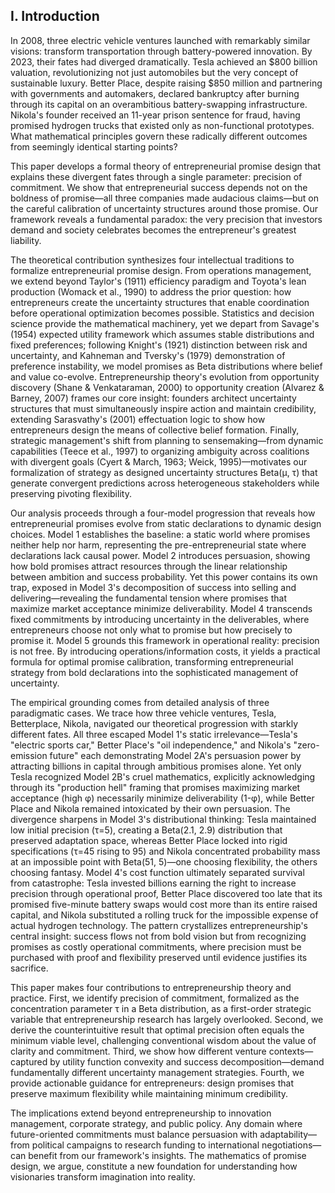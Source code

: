 ## **I. Introduction**

In 2008, three electric vehicle ventures launched with remarkably similar visions: transform transportation through battery-powered innovation. By 2023, their fates had diverged dramatically. Tesla achieved an $800 billion valuation, revolutionizing not just automobiles but the very concept of sustainable luxury. Better Place, despite raising $850 million and partnering with governments and automakers, declared bankruptcy after burning through its capital on an overambitious battery-swapping infrastructure. Nikola's founder received an 11-year prison sentence for fraud, having promised hydrogen trucks that existed only as non-functional prototypes. What mathematical principles govern these radically different outcomes from seemingly identical starting points?

This paper develops a formal theory of entrepreneurial promise design that explains these divergent fates through a single parameter: precision of commitment. We show that entrepreneurial success depends not on the boldness of promise—all three companies made audacious claims—but on the careful calibration of uncertainty structures around those promise. Our framework reveals a fundamental paradox: the very precision that investors demand and society celebrates becomes the entrepreneur's greatest liability.

The theoretical contribution synthesizes four intellectual traditions to formalize entrepreneurial promise design. From operations management, we extend beyond Taylor's (1911) efficiency paradigm and Toyota's lean production (Womack et al., 1990) to address the prior question: how entrepreneurs create the uncertainty structures that enable coordination before operational optimization becomes possible. Statistics and decision science provide the mathematical machinery, yet we depart from Savage's (1954) expected utility framework which assumes stable distributions and fixed preferences; following Knight's (1921) distinction between risk and uncertainty, and Kahneman and Tversky's (1979) demonstration of preference instability, we model promises as Beta distributions where belief and value co-evolve. Entrepreneurship theory's evolution from opportunity discovery (Shane & Venkataraman, 2000) to opportunity creation (Alvarez & Barney, 2007) frames our core insight: founders architect uncertainty structures that must simultaneously inspire action and maintain credibility, extending Sarasvathy's (2001) effectuation logic to show how entrepreneurs design the means of collective belief formation. Finally, strategic management's shift from planning to sensemaking—from dynamic capabilities (Teece et al., 1997) to organizing ambiguity across coalitions with divergent goals (Cyert & March, 1963; Weick, 1995)—motivates our formalization of strategy as designed uncertainty structures Beta(μ, τ) that generate convergent predictions across heterogeneous stakeholders while preserving pivoting flexibility.

Our analysis proceeds through a four-model progression that reveals how entrepreneurial promises evolve from static declarations to dynamic design choices. Model 1 establishes the baseline: a static world where promises neither help nor harm, representing the pre-entrepreneurial state where declarations lack causal power. Model 2 introduces persuasion, showing how bold promises attract resources through the linear relationship between ambition and success probability. Yet this power contains its own trap, exposed in Model 3's decomposition of success into selling and delivering—revealing the fundamental tension where promises that maximize market acceptance minimize deliverability. Model 4 transcends fixed commitments by introducing uncertainty in the deliverables, where entrepreneurs choose not only what to promise but how precisely to promise it. Model 5 grounds this framework in operational reality: precision is not free. By introducing operations/information costs, it yields a practical formula for optimal promise calibration, transforming entrepreneurial strategy from bold declarations into the sophisticated management of uncertainty.

The empirical grounding comes from detailed analysis of three paradigmatic cases. We trace how three vehicle ventures, Tesla, Betterplace, Nikola, navigated our theoretical progression with starkly different fates. All three escaped Model 1's static irrelevance—Tesla's "electric sports car," Better Place's "oil independence," and Nikola's "zero-emission future" each demonstrating Model 2A's persuasion power by attracting billions in capital through ambitious promises alone. Yet only Tesla recognized Model 2B's cruel mathematics, explicitly acknowledging through its "production hell" framing that promises maximizing market acceptance (high φ) necessarily minimize deliverability (1-φ), while Better Place and Nikola remained intoxicated by their own persuasion. The divergence sharpens in Model 3's distributional thinking: Tesla maintained low initial precision (τ=5), creating a Beta(2.1, 2.9) distribution that preserved adaptation space, whereas Better Place locked into rigid specifications (τ=45 rising to 95) and Nikola concentrated probability mass at an impossible point with Beta(51, 5)—one choosing flexibility, the others choosing fantasy. Model 4's cost function ultimately separated survival from catastrophe: Tesla invested billions earning the right to increase precision through operational proof, Better Place discovered too late that its promised five-minute battery swaps would cost more than its entire raised capital, and Nikola substituted a rolling truck for the impossible expense of actual hydrogen technology. The pattern crystallizes entrepreneurship's central insight: success flows not from bold vision but from recognizing promises as costly operational commitments, where precision must be purchased with proof and flexibility preserved until evidence justifies its sacrifice.

This paper makes four contributions to entrepreneurship theory and practice. First, we identify precision of commitment, formalized as the concentration parameter τ in a Beta distribution, as a first-order strategic variable that entrepreneurship research has largely overlooked. Second, we derive the counterintuitive result that optimal precision often equals the minimum viable level, challenging conventional wisdom about the value of clarity and commitment. Third, we show how different venture contexts—captured by utility function convexity and success decomposition—demand fundamentally different uncertainty management strategies. Fourth, we provide actionable guidance for entrepreneurs: design promises that preserve maximum flexibility while maintaining minimum credibility.

The implications extend beyond entrepreneurship to innovation management, corporate strategy, and public policy. Any domain where future-oriented commitments must balance persuasion with adaptability—from political campaigns to research funding to international negotiations—can benefit from our framework's insights. The mathematics of promise design, we argue, constitute a new foundation for understanding how visionaries transform imagination into reality.

